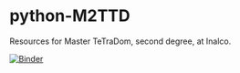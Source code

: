 # python-M2TTD

Resources for Master TeTraDom, second degree, at Inalco.

[![Binder](https://mybinder.org/badge_logo.svg)](https://mybinder.org/v2/gh/Alex-bzh/python-M2TTD/master)
